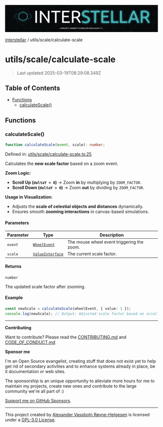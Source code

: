 <div><img alt="SPECCER logo" src="https://raw.githubusercontent.com/phun-ky/interstellar/main/public/interstellar-header.png" style="max-height:120px;"/></div>

[interstellar](../../README.md) / utils/scale/calculate-scale

# utils/scale/calculate-scale

> Last updated 2025-03-19T08:29:08.349Z

## Table of Contents

- [Functions](#functions)
  - [calculateScale()](#calculatescale)

## Functions

### calculateScale()

```ts
function calculateScale(event, scale): number;
```

Defined in:
[utils/scale/calculate-scale.ts:25](https://github.com/phun-ky/interstellar/blob/main/src/utils/scale/calculate-scale.ts#L25)

Calculates the **new scale factor** based on a zoom event.

**Zoom Logic:**

- **Scroll Up (`deltaY < 0`)** → Zoom **in** by multiplying by `ZOOM_FACTOR`.
- **Scroll Down (`deltaY > 0`)** → Zoom **out** by dividing by `ZOOM_FACTOR`.

**Usage in Visualization:**

- Adjusts the **scale of celestial objects and distances** dynamically.
- Ensures smooth **zooming interactions** in canvas-based simulations.

#### Parameters

| Parameter | Type                                                                  | Description                                |
| --------- | --------------------------------------------------------------------- | ------------------------------------------ |
| `event`   | [`WheelEvent`](https://developer.mozilla.org/docs/Web/API/WheelEvent) | The mouse wheel event triggering the zoom. |
| `scale`   | [`ValueInterface`](../../types/distance.md#valueinterface)            | The current scale factor.                  |

#### Returns

`number`

The updated scale factor after zooming.

#### Example

```ts
const newScale = calculateScale(wheelEvent, { value: 1 });
console.log(newScale); // Output: Adjusted scale factor based on scroll direction
```

---

**Contributing**

Want to contribute? Please read the
[CONTRIBUTING.md](https://github.com/phun-ky/interstellar/blob/main/CONTRIBUTING.md)
and
[CODE_OF_CONDUCT.md](https://github.com/phun-ky/interstellar/blob/main/CODE_OF_CONDUCT.md)

**Sponsor me**

I'm an Open Source evangelist, creating stuff that does not exist yet to help
get rid of secondary activities and to enhance systems already in place, be it
documentation or web sites.

The sponsorship is an unique opportunity to alleviate more hours for me to
maintain my projects, create new ones and contribute to the large community
we're all part of :)

[Support me on GitHub Sponsors](https://github.com/sponsors/phun-ky).

---

This project created by [Alexander Vassbotn Røyne-Helgesen](http://phun-ky.net)
is licensed under a
[GPL-3.0 License](https://choosealicense.com/licenses/gpl-3.0/).
